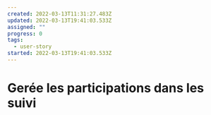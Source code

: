 ```yaml
---
created: 2022-03-13T11:31:27.483Z
updated: 2022-03-13T19:41:03.533Z
assigned: ""
progress: 0
tags:
  - user-story
started: 2022-03-13T19:41:03.533Z
---
```


# Gerée les participations dans les suivi

